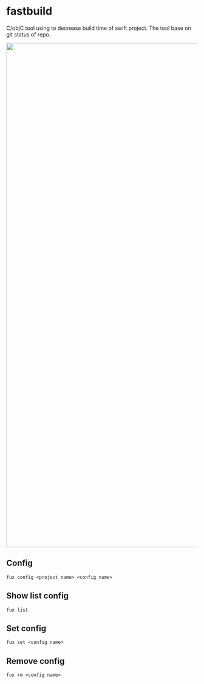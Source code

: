 # fastbuild

C/objC tool using to decrease build time of swift project. The tool base on git status of repo.

<img width="1327" alt="" src="https://user-images.githubusercontent.com/10118456/59753376-2ee16900-92ae-11e9-99d3-957bd1d941ea.png">

##  Config
```fux config <project name> <config name>```

## Show list config
```fux list```

## Set config
```fux set <config name>```

## Remove config
```fux rm <config name>```